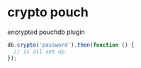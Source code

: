 crypto pouch
===

encrypted pouchdb plugin

```js
db.crypto('password').then(function () {
  // is all set up
});
```
